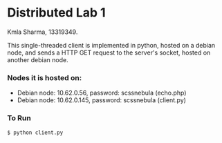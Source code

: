 # Distributed Lab 1
Kmla Sharma, 13319349.

This single-threaded client is implemented in python, hosted on a debian node, and sends a HTTP GET request to the server's socket, hosted on another debian node. 

### Nodes it is hosted on:
* Debian node: 10.62.0.56, password: scssnebula (echo.php)
* Debian node: 10.62.0.145, password: scssnebula (client.py)


### To Run
```sh
$ python client.py
```

